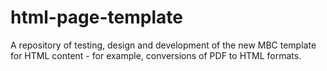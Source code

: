 # html-page-template
A repository of testing, design and development of the new MBC template for HTML content - for example, conversions of PDF to HTML formats. 
